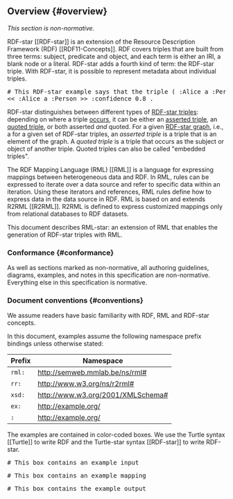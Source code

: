 ## Overview {#overview}

*This section is non-normative.*

RDF-star [[RDF-star]] is an extension of the Resource Description Framework (RDF) [[RDF11-Concepts]]. RDF covers triples that are built from three terms: subject, predicate and object, and each term is either an IRI, a blank node or a literal. RDF-star adds a fourth kind of term: the RDF-star triple. With RDF-star, it is possible to represent metadata about individual triples.

<pre class="ex-output">
# This RDF-star example says that the triple ( :Alice a :Person ) is 80% likely to be true
<< :Alice a :Person >> :confidence 0.8 .
</pre>

RDF-star distinguishes between different types of [RDF-star triples](https://www.w3.org/2021/12/rdf-star.html#dfn-triple): depending on where a triple [occurs](https://www.w3.org/2021/12/rdf-star.html#occurrences), it can be either an [asserted triple](https://www.w3.org/2021/12/rdf-star.html#dfn-asserted), an [quoted triple](https://www.w3.org/2021/12/rdf-star.html#dfn-quoted), or both asserted *and* quoted. For a given [RDF-star graph](https://www.w3.org/2021/12/rdf-star.html#dfn-graph), i.e., a for a given set of RDF-star triples, an <dfn data-lt="asserted">asserted triple</dfn> is a triple that is an element of the graph. A <dfn data-lt="quoted">quoted triple</dfn> is a triple that occurs as the subject or object of another triple. Quoted triples can also be called "embedded triples".

The RDF Mapping Language (RML) [[RML]] is a language for expressing mappings between heterogeneous data and RDF. In RML, rules can be expressed to iterate over a data source and refer to specific data within an iteration. Using these iterators and references, RML rules define how to express data in the data source in RDF. RML is based on and extends R2RML [[R2RML]]. R2RML is defined to express customized mappings only from relational databases to RDF datasets.

This document describes RML-star:
an extension of RML that enables the generation of RDF-star triples with RML.

### Conformance {#conformance}
As well as sections marked as non-normative, all authoring guidelines, diagrams, examples, and notes in this specification are non-normative. Everything else in this specification is normative.

### Document conventions {#conventions}
We assume readers have basic familiarity with RDF, RML and RDF-star concepts.

In this document, examples assume
the following namespace prefix bindings unless otherwise stated:

| Prefix | Namespace                         |
| ------ | --------------------------------- |
| `rml:` | http://semweb.mmlab.be/ns/rml#    |
| `rr:`  | http://www.w3.org/ns/r2rml#       |
| `xsd:` | http://www.w3.org/2001/XMLSchema# |
| `ex:`  | http://example.org/               |
| `:`    | http://example.org/               |

The examples are contained in color-coded boxes. We use the Turtle syntax [[Turtle]] to write RDF and the Turtle-star syntax [[RDF-star]] to write RDF-star.

<pre class="ex-input">
# This box contains an example input
</pre>

<pre class="ex-mapping">
# This box contains an example mapping
</pre>

<pre class="ex-output">
# This box contains the example output
</pre>
